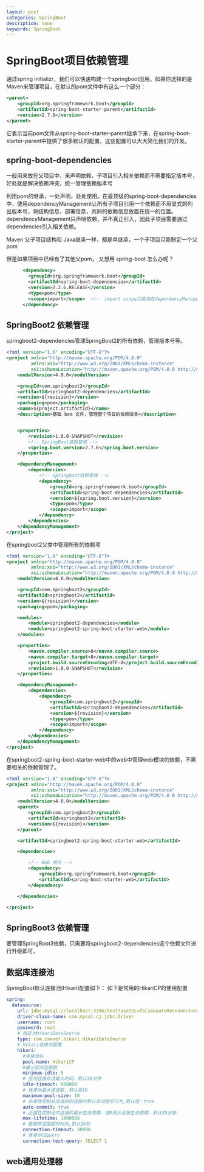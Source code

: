 ```yaml
---
layout: post
categories: SpringBoot
description: none
keywords: SpringBoot
---
```

# SpringBoot项目依赖管理
通过spring initializr，我们可以快速构建一个springboot应用，如果你选择的是Maven来管理项目，在默认的pom文件中有这么一个部分：
```xml
<parent>
    <groupId>org.springframework.boot</groupId>
    <artifactId>spring-boot-starter-parent</artifactId>
    <version>2.7.6</version>
</parent>
```
它表示当前pom文件从spring-boot-starter-parent继承下来，在spring-boot-starter-parent中提供了很多默认的配置，这些配置可以大大简化我们的开发。

## spring-boot-dependencies
一般用来放在父项目中，来声明依赖，子项目引入相关依赖而不需要指定版本号，好处就是解决依赖冲突，统一管理依赖版本号

利用pom的继承，一处声明，处处使用。在最顶级的spring-boot-dependencies中，使用dependencyManagement让所有子项目引用一个依赖而不用显式的列出版本号，将结构信息，部署信息，共同的依赖信息放置在统一的位置。dependencyManagement只声明依赖，并不真正引入，因此子项目需要通过dependencies引入相关依赖。

Maven 父子项目结构和 Java继承一样，都是单继承，一个子项目只能制定一个父 pom

但是如果项目中已经有了其他父pom， 又想用 spring-boot 怎么办呢？

```xml
      <dependency>
        <groupId>org.springframework.boot</groupId>
        <artifactId>spring-boot-dependencies</artifactId>
        <version>2.2.6.RELEASE</version>
        <type>pom</type>
        <scope>import</scope>  <!-- import scope只能用在dependencyManagement里面，且仅用于type=pom的dependency。解决单继承问题-->  
      </dependency>
```

## SpringBoot2 依赖管理

springboot2-dependencies管理SpringBoot2的所有依赖，管理版本号等。

```xml
<?xml version="1.0" encoding="UTF-8"?>
<project xmlns="http://maven.apache.org/POM/4.0.0"
         xmlns:xsi="http://www.w3.org/2001/XMLSchema-instance"
         xsi:schemaLocation="http://maven.apache.org/POM/4.0.0 http://maven.apache.org/xsd/maven-4.0.0.xsd">
    <modelVersion>4.0.0</modelVersion>

    <groupId>com.springboot2</groupId>
    <artifactId>springboot2-dependencies</artifactId>
    <version>${revision}</version>
    <packaging>pom</packaging>
    <name>${project.artifactId}</name>
    <description>基础 bom 文件，管理整个项目的依赖版本</description>


    <properties>
        <revision>1.0.0-SNAPSHOT</revision>
        <!-- SpringBoot依赖管理 -->
        <spring.boot.version>2.7.6</spring.boot.version>
    </properties>

    <dependencyManagement>
        <dependencies>
            <!-- SpringBoot依赖管理 -->
            <dependency>
                <groupId>org.springframework.boot</groupId>
                <artifactId>spring-boot-dependencies</artifactId>
                <version>${spring.boot.version}</version>
                <type>pom</type>
                <scope>import</scope>
            </dependency>
        </dependencies>
    </dependencyManagement>
</project>
```

在springboot2父类中管理所有的依赖项

```xml
<?xml version="1.0" encoding="UTF-8"?>
<project xmlns="http://maven.apache.org/POM/4.0.0"
         xmlns:xsi="http://www.w3.org/2001/XMLSchema-instance"
         xsi:schemaLocation="http://maven.apache.org/POM/4.0.0 http://maven.apache.org/xsd/maven-4.0.0.xsd">
    <modelVersion>4.0.0</modelVersion>

    <groupId>com.springboot2</groupId>
    <artifactId>springboot2</artifactId>
    <version>${revision}</version>
    <packaging>pom</packaging>

    <modules>
        <module>springboot2-dependencies</module>
        <module>springboot2-spring-boot-starter-web</module>
    </modules>

    <properties>
        <maven.compiler.source>8</maven.compiler.source>
        <maven.compiler.target>8</maven.compiler.target>
        <project.build.sourceEncoding>UTF-8</project.build.sourceEncoding>
        <revision>1.0.0-SNAPSHOT</revision>
    </properties>

    <dependencyManagement>
        <dependencies>
            <dependency>
                <groupId>com.springboot2</groupId>
                <artifactId>springboot2-dependencies</artifactId>
                <version>${revision}</version>
                <type>pom</type>
                <scope>import</scope>
            </dependency>
        </dependencies>
    </dependencyManagement>
</project>
```

在springboot2-spring-boot-starter-web中的web中管理web模块的依赖，不需要相关的依赖管理了。

```xml
<?xml version="1.0" encoding="UTF-8"?>
<project xmlns="http://maven.apache.org/POM/4.0.0"
         xmlns:xsi="http://www.w3.org/2001/XMLSchema-instance"
         xsi:schemaLocation="http://maven.apache.org/POM/4.0.0 http://maven.apache.org/xsd/maven-4.0.0.xsd">
    <modelVersion>4.0.0</modelVersion>
    <parent>
        <groupId>com.springboot2</groupId>
        <artifactId>springboot2</artifactId>
        <version>${revision}</version>
    </parent>

    <artifactId>springboot2-spring-boot-starter-web</artifactId>

    <dependencies>

        <!-- Web 相关 -->
        <dependency>
            <groupId>org.springframework.boot</groupId>
            <artifactId>spring-boot-starter-web</artifactId>
        </dependency>

    </dependencies>

</project>
```

## SpringBoot3 依赖管理
要管理SpringBoot3依赖，只需要将springboot2-dependencies这个依赖文件进行升级即可。


## 数据库连接池
SpringBoot默认连接池(Hikari)配置如下：
如下是常用的HikariCP的使用配置
```yaml
spring:
  datasource:
    url: jdbc:mysql://localhost:3306/test?useSSL=false&autoReconnect=true&characterEncoding=utf8
    driver-class-name: com.mysql.cj.jdbc.Driver
    username: root
    password: root
    # 指定为HikariDataSource
    type: com.zaxxer.hikari.HikariDataSource
    # hikari连接池配置
    hikari:
      #连接池名
      pool-name: HikariCP
      #最小空闲连接数
      minimum-idle: 5
      # 空闲连接存活最大时间，默认10分钟
      idle-timeout: 600000
      # 连接池最大连接数，默认是10
      maximum-pool-size: 10
      # 此属性控制从池返回的连接的默认自动提交行为,默认值：true
      auto-commit: true
      # 此属性控制池中连接的最长生命周期，值0表示无限生命周期，默认30分钟
      max-lifetime: 1800000
      # 数据库连接超时时间,默认30秒
      connection-timeout: 30000
      # 连接测试query
      connection-test-query: SELECT 1
```


## web通用处理器









